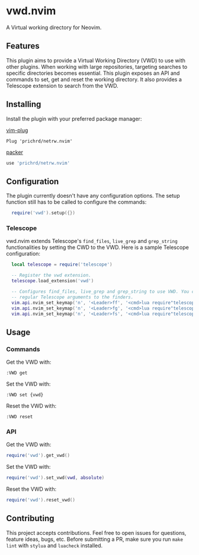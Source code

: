# vwd.nvim
A Virtual working directory for Neovim.

## Features

This plugin aims to provide a Virtual Working Directory (VWD) to use with
other plugins. When working with large repositories, targeting searches to
specific directories becomes essential. This plugin exposes an API and
commands to set, get and reset the working directory. It also provides a
Telescope extension to search from the VWD.

## Installing

Install the plugin with your preferred package manager:

[vim-plug](https://github.com/junegunn/vim-plug)

```vim
Plug 'prichrd/netrw.nvim'
```

[packer](https://github.com/wbthomason/packer.nvim)

```lua
use 'prichrd/netrw.nvim'
```

## Configuration

The plugin currently doesn't have any configuration options. The setup
function still has to be called to configure the commands:

```lua
  require('vwd').setup({})
```

### Telescope

vwd.nvim extends Telescope's `find_files`, `live_grep` and `grep_string`
functionalities by setting the CWD to the VWD. Here is a sample Telescope
configuration:

```lua
  local telescope = require('telescope')

  -- Register the vwd extension.
  telescope.load_extension('vwd')

  -- Configures find_files, live_grep and grep_string to use VWD. You can still provide
  -- regular Telescope arguments to the finders.
  vim.api.nvim_set_keymap('n', '<Leader>ff', '<cmd>lua require"telescope".extensions.vwd.find_files({})<CR>', opts)
  vim.api.nvim_set_keymap('n', '<Leader>fg', '<cmd>lua require"telescope".extensions.vwd.live_grep({})<CR>', opts)
  vim.api.nvim_set_keymap('n', '<Leader>fs', '<cmd>lua require"telescope".extensions.vwd.grep_string({})<CR>', opts)
```

## Usage

### Commands

Get the VWD with:
```
:VWD get
```

Set the VWD with:
```
:VWD set {vwd}
```

Reset the VWD with:
```
:VWD reset
```

### API

Get the VWD with:
```lua
require('vwd').get_vwd()
```

Set the VWD with:
```lua
require('vwd').set_vwd(vwd, absolute)
```

Reset the VWD with:
```lua
require('vwd').reset_vwd()
```

## Contributing

This project accepts contributions. Feel free to open issues for questions, feature ideas, bugs, etc.
Before submitting a PR, make sure you run `make lint` with `stylua` and `luacheck` installed.
